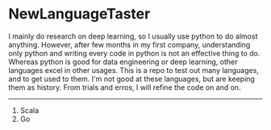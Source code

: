 # NewLanguageTaster

I mainly do research on deep learning, so I usually use python to do almost anything.
However, after few months in my first company, understanding only python and writing every code in python is not an effective thing to do. Whereas python is good for data engineering or deep learning, other languages excel in other usages.
This is a repo to test out many languages, and to get used to them. I'm not good at these languages, but are keeping them as history. From trials and erros, I will refine the code on and on.

---
1. Scala
2. Go
